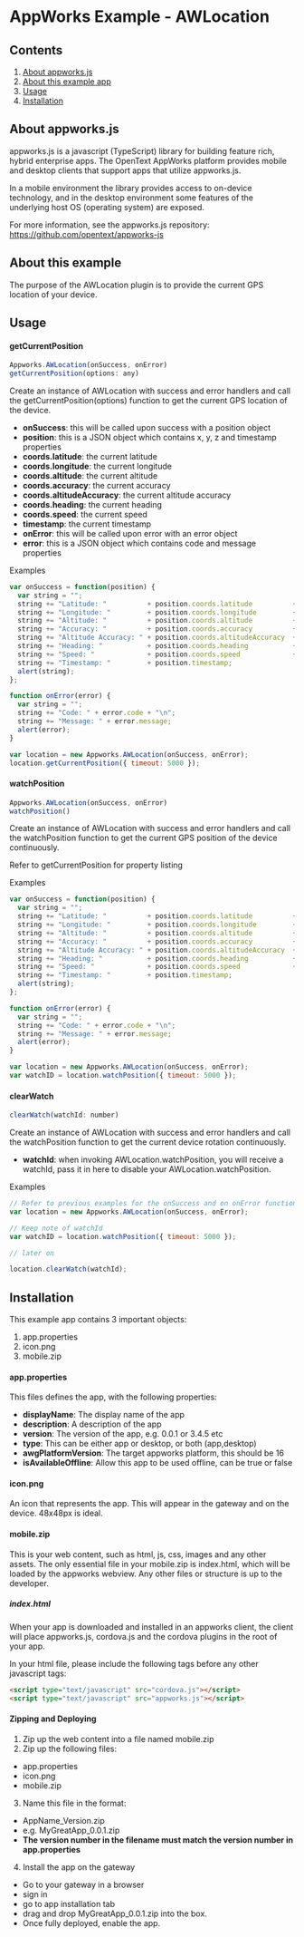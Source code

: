 # AppWorks Example - AWLocation

## Contents
1. [About appworks.js](#about-appworksjs)
2. [About this example app](#about-this-example)
3. [Usage](#usage)
4. [Installation](#installation)

## About appworks.js

appworks.js is a javascript (TypeScript) library for building feature rich, hybrid enterprise apps. The OpenText AppWorks platform provides mobile and desktop clients that support apps that utilize appworks.js.

In a mobile environment the library provides access to on-device technology, and in the desktop environment some features of the underlying host OS (operating system) are exposed.

For more information, see the appworks.js repository: https://github.com/opentext/appworks-js

## About this example

The purpose of the AWLocation plugin is to provide the current GPS location of your device.

## Usage

#### getCurrentPosition

```javascript
Appworks.AWLocation(onSuccess, onError)
getCurrentPosition(options: any)
```

Create an instance of AWLocation with success and error handlers and call the getCurrentPosition(options) function to get the current GPS location of the device.

+ __onSuccess__: this will be called upon success with a position object
 + __position__: this is a JSON object which contains x, y, z and timestamp properties
  + __coords.latitude__: the current latitude
  + __coords.longitude__:  the current longitude
  + __coords.altitude__:  the current altitude
  + __coords.accuracy__:  the current accuracy
  + __coords.altitudeAccuracy__:  the current altitude accuracy
  + __coords.heading__:  the current heading
  + __coords.speed__:  the current speed
  + __timestamp__:  the current timestamp
+ __onError__: this will be called upon error with an error object
 + __error__: this is a JSON object which contains code and message properties

Examples
```javascript
var onSuccess = function(position) {
  var string = "";
  string += "Latitude: "          + position.coords.latitude          + "\n";
  string += "Longitude: "         + position.coords.longitude         + "\n";
  string += "Altitude: "          + position.coords.altitude          + "\n";
  string += "Accuracy: "          + position.coords.accuracy          + "\n";
  string += "Altitude Accuracy: " + position.coords.altitudeAccuracy  + "\n";
  string += "Heading: "           + position.coords.heading           + "\n";
  string += "Speed: "             + position.coords.speed             + "\n";
  string += "Timestamp: "         + position.timestamp;
  alert(string);
};

function onError(error) {
  var string = "";
  string += "Code: " + error.code + "\n";
  string += "Message: " + error.message;
  alert(error);
}

var location = new Appworks.AWLocation(onSuccess, onError);
location.getCurrentPosition({ timeout: 5000 });
```

#### watchPosition

```javascript
Appworks.AWLocation(onSuccess, onError)
watchPosition()
```

Create an instance of AWLocation with success and error handlers and call the watchPosition function to get the current GPS position of the device continuously.

Refer to getCurrentPosition for property listing

Examples
```javascript
var onSuccess = function(position) {
  var string = "";
  string += "Latitude: "          + position.coords.latitude          + "\n";
  string += "Longitude: "         + position.coords.longitude         + "\n";
  string += "Altitude: "          + position.coords.altitude          + "\n";
  string += "Accuracy: "          + position.coords.accuracy          + "\n";
  string += "Altitude Accuracy: " + position.coords.altitudeAccuracy  + "\n";
  string += "Heading: "           + position.coords.heading           + "\n";
  string += "Speed: "             + position.coords.speed             + "\n";
  string += "Timestamp: "         + position.timestamp;
  alert(string);
};

function onError(error) {
  var string = "";
  string += "Code: " + error.code + "\n";
  string += "Message: " + error.message;
  alert(error);
}

var location = new Appworks.AWLocation(onSuccess, onError);
var watchID = location.watchPosition({ timeout: 5000 });
```

#### clearWatch

```javascript
clearWatch(watchId: number)
```

Create an instance of AWLocation with success and error handlers and call the watchPosition function to get the current device rotation continuously.

+ __watchId__: when invoking AWLocation.watchPosition, you will receive a watchId, pass it in here to disable your AWLocation.watchPosition.

Examples
```javascript
// Refer to previous examples for the onSuccess and on onError functions
var location = new Appworks.AWLocation(onSuccess, onError);

// Keep note of watchId
var watchID = location.watchPosition({ timeout: 5000 });

// later on

location.clearWatch(watchId);
```

## Installation

This example app contains 3 important objects:
1. app.properties
2. icon.png
3. mobile.zip

#### app.properties
This files defines the app, with the following properties:
+ __displayName__: The display name of the app
+ __description__: A description of the app
+ __version__: The version of the app, e.g. 0.0.1 or 3.4.5 etc
+ __type__: This can be either app or desktop, or both (app,desktop)
+ __awgPlatformVersion__: The target appworks platform, this should be 16
+ __isAvailableOffline__: Allow this app to be used offline, can be true or false

#### icon.png
An icon that represents the app. This will appear in the gateway and on the device. 48x48px is ideal.

#### mobile.zip

This is your web content, such as html, js, css, images and any other assets.
The only essential file in your mobile.zip is index.html, which will be loaded by the appworks webview. Any other files or structure is up to the developer.

##### index.html

When your app is downloaded and installed in an appworks client, the client will place appworks.js, cordova.js and the cordova plugins in the root of your app.

In your html file, please include the following tags before any other javascript tags:

```html
<script type="text/javascript" src="cordova.js"></script>
<script type="text/javascript" src="appworks.js"></script>
```

#### Zipping and Deploying
1. Zip up the web content into a file named mobile.zip
2. Zip up the following files:
  + app.properties
  + icon.png
  + mobile.zip
3. Name this file in the format:
  + AppName_Version.zip
  + e.g. MyGreatApp_0.0.1.zip
  + __The version number in the filename must match the version number in app.properties__
4. Install the app on the gateway
  + Go to your gateway in a browser
  + sign in
  + go to app installation tab
  + drag and drop MyGreatApp_0.0.1.zip into the box.
  + Once fully deployed, enable the app.
